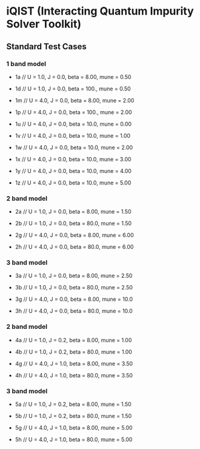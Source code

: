 # iQIST (Interacting Quantum Impurity Solver Toolkit)

## Standard Test Cases

### 1 band model

* 1a // U = 1.0, J = 0.0, beta = 8.00, mune = 0.50

* 1d // U = 1.0, J = 0.0, beta = 100., mune = 0.50

* 1m // U = 4.0, J = 0.0, beta = 8.00, mune = 2.00

* 1p // U = 4.0, J = 0.0, beta = 100., mune = 2.00

* 1u // U = 4.0, J = 0.0, beta = 10.0, mune = 0.00

* 1v // U = 4.0, J = 0.0, beta = 10.0, mune = 1.00

* 1w // U = 4.0, J = 0.0, beta = 10.0, mune = 2.00

* 1x // U = 4.0, J = 0.0, beta = 10.0, mune = 3.00

* 1y // U = 4.0, J = 0.0, beta = 10.0, mune = 4.00

* 1z // U = 4.0, J = 0.0, beta = 10.0, mune = 5.00

### 2 band model

* 2a // U = 1.0, J = 0.0, beta = 8.00, mune = 1.50

* 2b // U = 1.0, J = 0.0, beta = 80.0, mune = 1.50

* 2g // U = 4.0, J = 0.0, beta = 8.00, mune = 6.00

* 2h // U = 4.0, J = 0.0, beta = 80.0, mune = 6.00

### 3 band model

* 3a // U = 1.0, J = 0.0, beta = 8.00, mune = 2.50

* 3b // U = 1.0, J = 0.0, beta = 80.0, mune = 2.50

* 3g // U = 4.0, J = 0.0, beta = 8.00, mune = 10.0

* 3h // U = 4.0, J = 0.0, beta = 80.0, mune = 10.0

### 2 band model

* 4a // U = 1.0, J = 0.2, beta = 8.00, mune = 1.00

* 4b // U = 1.0, J = 0.2, beta = 80.0, mune = 1.00

* 4g // U = 4.0, J = 1.0, beta = 8.00, mune = 3.50

* 4h // U = 4.0, J = 1.0, beta = 80.0, mune = 3.50

### 3 band model

* 5a // U = 1.0, J = 0.2, beta = 8.00, mune = 1.50

* 5b // U = 1.0, J = 0.2, beta = 80.0, mune = 1.50

* 5g // U = 4.0, J = 1.0, beta = 8.00, mune = 5.00

* 5h // U = 4.0, J = 1.0, beta = 80.0, mune = 5.00
